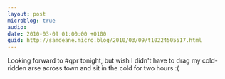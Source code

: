 ```yaml
---
layout: post
microblog: true
audio: 
date: 2010-03-09 01:00:00 +0100
guid: http://samdeane.micro.blog/2010/03/09/t10224505517.html
---
```

Looking forward to #qpr tonight, but wish I didn't have to drag my cold-ridden arse across town and sit in the cold for two hours :(
